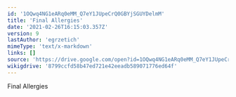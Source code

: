 ```yaml
---
id: '1OQwq4NG1eARq0eMM_Q7eY1JUpeCrQ0GBYjSGUYDelmM'
title: 'Final Allergies'
date: '2021-02-26T16:15:03.357Z'
version: 9
lastAuthor: 'egrzetich'
mimeType: 'text/x-markdown'
links: []
source: 'https://drive.google.com/open?id=1OQwq4NG1eARq0eMM_Q7eY1JUpeCrQ0GBYjSGUYDelmM'
wikigdrive: '8799ccfd58b47ed721e42eeadb589071776ed64f'
---
```

Final Allergies
